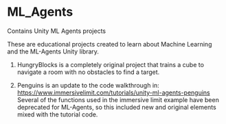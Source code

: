 # ML_Agents
Contains Unity ML Agents projects

These are educational projects created to learn about Machine Learning and the ML-Agents Unity library.

1. HungryBlocks is a completely original project that trains a cube to navigate a room with no obstacles to find a target.

2. Penguins is an update to the code walkthrough in: https://www.immersivelimit.com/tutorials/unity-ml-agents-penguins
Several of the functions used in the immersive limit example have been deprecated for ML-Agents, so this included new and original elements mixed with the tutorial code.
